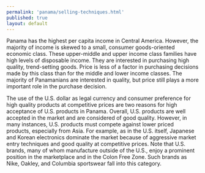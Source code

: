 ```yaml
--- 
permalink: 'panama/selling-techniques.html' 
published: true 
layout: default
---
```

Panama has the highest per capita income in Central America. However, the majority of income is skewed to a small, consumer goods-oriented economic class. These upper-middle and upper income class families have high levels of disposable income. They are interested in purchasing high quality, trend-setting goods. Price is less of a factor in purchasing decisions made by this class than for the middle and lower income classes. The majority of Panamanians are interested in quality, but price still plays a more important role in the purchase decision.

The use of the U.S. dollar as legal currency and consumer preference for high quality products at competitive prices are two reasons for high acceptance of U.S. products in Panama. Overall, U.S. products are well accepted in the market and are considered of good quality. However, in many instances, U.S. products must compete against lower priced products, especially from Asia. For example, as in the U.S. itself, Japanese and Korean electronics dominate the market because of aggressive market entry techniques and good quality at competitive prices. Note that U.S. brands, many of whom manufacture outside of the U.S., enjoy a prominent position in the marketplace and in the Colon Free Zone. Such brands as Nike, Oakley, and Columbia sportswear fall into this category.

